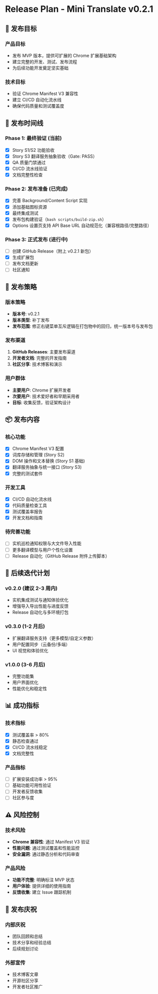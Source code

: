# Release Plan - Mini Translate v0.2.1

## 🎯 发布目标

### 产品目标
- 发布 MVP 版本，提供可扩展的 Chrome 扩展基础架构
- 建立完整的开发、测试、发布流程
- 为后续功能开发奠定坚实基础

### 技术目标
- 验证 Chrome Manifest V3 兼容性
- 建立 CI/CD 自动化流水线
- 确保代码质量和测试覆盖度

## 📅 发布时间线

### Phase 1: 最终验证 (当前)
- [x] Story S1/S2 功能验收
- [x] Story S3 翻译服务抽象验收（Gate: PASS）
- [x] QA 质量门禁通过
- [x] CI/CD 流水线验证
- [x] 文档完整性检查

### Phase 2: 发布准备 (已完成)
- [x] 完善 Background/Content Script 实现
- [x] 添加基础图标资源
- [x] 最终集成测试
- [x] 发布包构建验证（`bash scripts/build-zip.sh`）
- [x] Options 设置页支持 API Base URL 自动规范化（兼容根路径/完整路径）

### Phase 3: 正式发布 (进行中)
- [ ] 创建 GitHub Release（附上 v0.2.1 新包）
- [x] 生成扩展包
- [ ] 发布文档更新
- [ ] 社区通知

## 🚀 发布策略

### 版本策略
- **版本号**: v0.2.1
- **版本类型**: 补丁发布
- **发布范围**: 修正右键菜单互斥逻辑在打包物中的回归，统一版本号与发布包

### 发布渠道
1. **GitHub Releases**: 主要发布渠道
2. **开发者文档**: 完整的开发指南
3. **社区分享**: 技术博客和演示

### 用户群体
- **主要用户**: Chrome 扩展开发者
- **次要用户**: 技术爱好者和早期采用者
- **目标**: 收集反馈，验证架构设计

## 📦 发布内容

### 核心功能
- [x] Chrome Manifest V3 配置
- [x] 词库存储和管理 (Story S2)
- [x] DOM 操作和文本替换 (Story S1 基础)
- [x] 翻译服务抽象与统一接口 (Story S3)
- [x] 完整的测试套件

### 开发工具
- [x] CI/CD 自动化流水线
- [x] 代码质量检查工具
- [x] 测试覆盖率报告
- [x] 开发文档和指南

### 待完善功能
- [ ] 实机巡检通知权限与大文件导入性能
- [ ] 更多翻译模型与用户个性化设置
- [ ] Release 自动化（GitHub Release 附件上传脚本）

## 🔄 后续迭代计划

### v0.2.0 (建议 2-3 周内)
- 实机集成测试与通知体验优化
- 增强导入导出性能与进度反馈
- Release 自动化与多环境打包

### v0.3.0 (1-2 月后)
- 扩展翻译服务支持（更多模型/自定义参数）
- 用户配置同步（云备份/多端）
- UI 视觉和体验优化

### v1.0.0 (3-6 月后)
- 完整功能集
- 用户界面优化
- 性能优化和稳定性

## 📊 成功指标

### 技术指标
- [x] 测试覆盖率 > 80%
- [x] 静态检查通过
- [x] CI/CD 流水线稳定
- [x] 文档完整性

### 产品指标
- [ ] 扩展安装成功率 > 95%
- [ ] 基础功能可用性验证
- [ ] 开发者反馈收集
- [ ] 社区参与度

## ⚠️ 风险控制

### 技术风险
- **Chrome 兼容性**: 通过 Manifest V3 验证
- **性能问题**: 通过测试覆盖和性能监控
- **安全漏洞**: 通过静态分析和代码审查

### 产品风险
- **功能不完整**: 明确标注 MVP 状态
- **用户体验**: 提供详细的使用指南
- **反馈收集**: 建立 Issue 跟踪机制

## 🎉 发布庆祝

### 内部庆祝
- 团队回顾和总结
- 技术分享和经验总结
- 后续规划讨论

### 外部宣传
- 技术博客文章
- 开源社区分享
- 开发者社区推广
